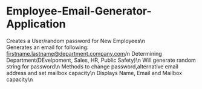 # Employee-Email-Generator-Application

 Creates a User/random password for New Employees\n  
 Generates an email for following: firstname.lastname@department.company.com/n
 Determining Department(DEvelpoment, Sales, HR, Public Safety)\n
 Will generate random string for password\n
 Methods to change password,alternative email address  and set mailbox capacity\n
 Displays Name, Email and Mailbox capacity\n
